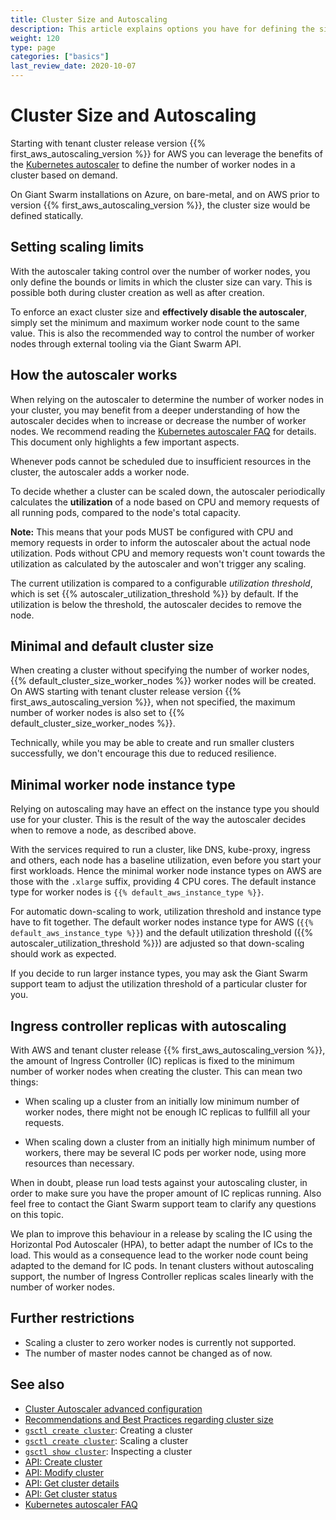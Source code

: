 ```yaml
---
title: Cluster Size and Autoscaling
description: This article explains options you have for defining the size of a Kubernetes cluster with Giant Swarm, and automatically scaling it
weight: 120
type: page
categories: ["basics"]
last_review_date: 2020-10-07
---
```


# Cluster Size and Autoscaling

Starting with tenant cluster release version {{% first_aws_autoscaling_version %}} for AWS you can leverage the benefits of the [Kubernetes autoscaler](https://github.com/kubernetes/autoscaler) to define the number of worker nodes in a cluster based on demand.

On Giant Swarm installations on Azure, on bare-metal, and on AWS prior to version {{% first_aws_autoscaling_version %}}, the cluster size would be defined statically.

## Setting scaling limits

With the autoscaler taking control over the number of worker nodes, you only define the bounds or limits in which the cluster size can vary. This is possible both during cluster creation as well as after creation.

To enforce an exact cluster size and **effectively disable the autoscaler**, simply set the minimum and maximum worker node count to the same value. This is also the recommended way to control the number of worker nodes through external tooling via the Giant Swarm API.

## How the autoscaler works

When relying on the autoscaler to determine the number of worker nodes in your cluster, you may benefit from a deeper understanding of how the autoscaler decides when to increase or decrease the number of worker nodes. We recommend reading the [Kubernetes autoscaler FAQ](https://github.com/kubernetes/autoscaler/blob/master/cluster-autoscaler/FAQ.md) for details. This document only highlights a few important aspects.

Whenever pods cannot be scheduled due to insufficient resources in the cluster, the autoscaler adds a worker node.

To decide whether a cluster can be scaled down, the autoscaler periodically calculates the **utilization** of a node based on CPU and memory requests of all running pods, compared to the node's total capacity.

**Note:** This means that your pods MUST be configured with CPU and memory requests in order to inform the autoscaler about the actual node utilization.
Pods without CPU and memory requests won't count towards the utilization as calculated by the autoscaler and won't trigger any scaling.

The current utilization is compared to a configurable _utilization threshold_, which is set {{% autoscaler_utilization_threshold %}} by default.
If the utilization is below the threshold, the autoscaler decides to remove the node.

## Minimal and default cluster size

When creating a cluster without specifying the number of worker nodes, {{% default_cluster_size_worker_nodes %}} worker nodes will be created. On AWS starting with tenant cluster release version {{% first_aws_autoscaling_version %}}, when not specified, the maximum number of worker nodes is also set to {{% default_cluster_size_worker_nodes %}}.

Technically, while you may be able to create and run smaller clusters successfully, we don't encourage this due to reduced resilience.

## Minimal worker node instance type

Relying on autoscaling may have an effect on the instance type you should use for your cluster. This is the result of the way the autoscaler decides when to remove a node, as described above.

With the services required to run a cluster, like DNS, kube-proxy, ingress and others, each node has a baseline utilization, even before you start your first workloads. Hence the minimal worker node instance types on AWS are those with the `.xlarge` suffix, providing 4 CPU cores. The default instance type for worker nodes is `{{% default_aws_instance_type %}}`.

For automatic down-scaling to work, utilization threshold and instance type have to fit together.
The default worker nodes instance type for AWS (`{{% default_aws_instance_type %}}`) and the default utilization threshold ({{% autoscaler_utilization_threshold %}}) are adjusted so that down-scaling should work as expected.

If you decide to run larger instance types, you may ask the Giant Swarm support team to adjust the utilization threshold of a particular cluster for you.

## Ingress controller replicas with autoscaling

With AWS and tenant cluster release {{% first_aws_autoscaling_version %}}, the amount of Ingress Controller (IC) replicas is fixed to the minimum number of worker nodes when creating the cluster. This can mean two things:

- When scaling up a cluster from an initially low minimum number of worker nodes, there might not be enough IC replicas to fullfill all your requests.

- When scaling down a cluster from an initially high minimum number of workers, there may be several IC pods per worker node, using more resources than necessary.

When in doubt, please run load tests against your autoscaling cluster, in order to make sure you have the proper amount of IC replicas running.
Also feel free to contact the Giant Swarm support team to clarify any questions on this topic.

We plan to improve this behaviour in a release by scaling the IC using the Horizontal Pod Autoscaler (HPA), to better adapt the number of ICs to the load.
This would as a consequence lead to the worker node count being adapted to the demand for IC pods.
In tenant clusters without autoscaling support, the number of Ingress Controller replicas scales linearly with the number of worker nodes.

## Further restrictions

- Scaling a cluster to zero worker nodes is currently not supported.
- The number of master nodes cannot be changed as of now.

## See also

- [Cluster Autoscaler advanced configuration](/guides/advanced-cluster-autoscaler-configuration/)
- [Recommendations and Best Practices regarding cluster size](/guides/recommendations-and-best-practices/#cluster-sizing)
- [`gsctl create cluster`](/reference/gsctl/create-cluster/): Creating a cluster
- [`gsctl create cluster`](/reference/gsctl/scale-cluster/): Scaling a cluster
- [`gsctl show cluster`](/reference/gsctl/show-cluster/): Inspecting a cluster
- [API: Create cluster](/api/#operation/addCluster)
- [API: Modify cluster](/api/#operation/modifyCluster)
- [API: Get cluster details](/api/#operation/getCluster)
- [API: Get cluster status](/api/#operation/getClusterStatus)
- [Kubernetes autoscaler FAQ](https://github.com/kubernetes/autoscaler/blob/master/cluster-autoscaler/FAQ.md)
